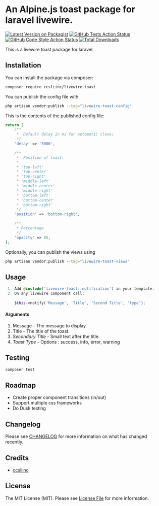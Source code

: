 # An Alpine.js toast package for laravel livewire.

[![Latest Version on Packagist](https://img.shields.io/packagist/v/ccsliinc/livewire-toast.svg?style=flat-square)](https://packagist.org/packages/ccsliinc/livewire-toast)
[![GitHub Tests Action Status](https://img.shields.io/github/actions/workflow/status/ccsliinc/livewire-toast/run-tests.yml?branch=main&label=tests&style=flat-square)](https://github.com/ccsliinc/livewire-toast/actions?query=workflow%3Arun-tests+branch%3Amain)
[![GitHub Code Style Action Status](https://img.shields.io/github/actions/workflow/status/ccsliinc/livewire-toast/fix-php-code-style-issues.yml?branch=main&label=code%20style&style=flat-square)](https://github.com/ccsliinc/livewire-toast/actions?query=workflow%3A"Fix+PHP+code+style+issues"+branch%3Amain)
[![Total Downloads](https://img.shields.io/packagist/dt/ccsliinc/livewire-toast.svg?style=flat-square)](https://packagist.org/packages/ccsliinc/livewire-toast)

This is a livewire toast package for laravel.

## Installation

You can install the package via composer:

```bash
composer require ccsliinc/livewire-toast
```

You can publish the config file with:

```bash
php artisan vendor:publish --tag="livewire-toast-config"
```

This is the contents of the published config file:

```php
return [
    /**
     *  Default delay in ms for automatic close;
     */
    'delay' => '5000',

    /**
     *  Position of toast.
     *
     * 'top-left'
     * 'top-center'
     * 'top-right'
     * 'middle-left'
     * 'middle-center'
     * 'middle-right'
     * 'bottom-left'
     * 'bottom-center'
     * 'bottom-right'
     */
    'position' => 'bottom-right',

    /**
     * Percentage
     */
    'opacity' => 85,
];
```

Optionally, you can publish the views using

```bash
php artisan vendor:publish --tag="livewire-toast-views"
```

## Usage



```php
 1. Add @include('livewire-toast::notification') in your template.
 2. On any livewire component call:
 
    $this->notify('Message', 'Title', 'Second Title', 'type');
```
#### Arguments

1. Message - The message to display.
2. Title - The title of the toast.
3. *Secondary Title* - Small text after the title.
4. *Toast Type* - Options : success, info, error, warning


## Testing

```bash
composer test
```

## Roadmap

 - Create proper component transitions (in/out)
 - Support multiple css frameworks
 - Do Dusk testing

## Changelog

Please see [CHANGELOG](CHANGELOG.md) for more information on what has changed recently.

## Credits

- [ccsliinc](https://github.com/ccsliinc)

## License

The MIT License (MIT). Please see [License File](LICENSE.md) for more information.
